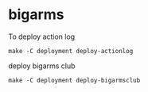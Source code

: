 bigarms
=======

To deploy action log

```
make -C deployment deploy-actionlog
```

deploy bigarms club

```
make -C deployment deploy-bigarmsclub
```